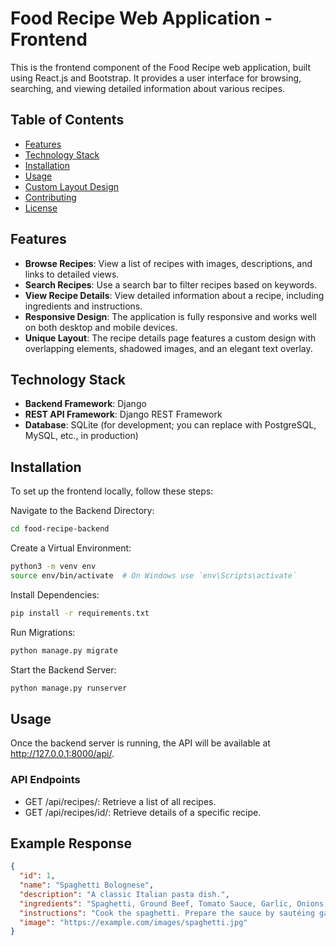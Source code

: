 # Food Recipe Web Application - Frontend

This is the frontend component of the Food Recipe web application, built using React.js and Bootstrap. It provides a user interface for browsing, searching, and viewing detailed information about various recipes.

## Table of Contents

- [Features](#features)
- [Technology Stack](#technology-stack)
- [Installation](#installation)
- [Usage](#usage)
- [Custom Layout Design](#custom-layout-design)
- [Contributing](#contributing)
- [License](#license)

## Features

- **Browse Recipes**: View a list of recipes with images, descriptions, and links to detailed views.
- **Search Recipes**: Use a search bar to filter recipes based on keywords.
- **View Recipe Details**: View detailed information about a recipe, including ingredients and instructions.
- **Responsive Design**: The application is fully responsive and works well on both desktop and mobile devices.
- **Unique Layout**: The recipe details page features a custom design with overlapping elements, shadowed images, and an elegant text overlay.

## Technology Stack

- **Backend Framework**: Django
- **REST API Framework**: Django REST Framework
- **Database**: SQLite (for development; you can replace with PostgreSQL, MySQL, etc., in production)

## Installation

To set up the frontend locally, follow these steps:

Navigate to the Backend Directory:
```bash
cd food-recipe-backend
```

Create a Virtual Environment:

```bash
python3 -m venv env
source env/bin/activate  # On Windows use `env\Scripts\activate`
```
Install Dependencies:
```bash
pip install -r requirements.txt
```
Run Migrations:
```bash
python manage.py migrate
```
Start the Backend Server:
```bash
python manage.py runserver
```
## Usage
Once the backend server is running, the API will be available at http://127.0.0.1:8000/api/.

### API Endpoints
- GET /api/recipes/: Retrieve a list of all recipes.
- GET /api/recipes/id/: Retrieve details of a specific recipe.
  
## Example Response
```json
{
  "id": 1,
  "name": "Spaghetti Bolognese",
  "description": "A classic Italian pasta dish.",
  "ingredients": "Spaghetti, Ground Beef, Tomato Sauce, Garlic, Onions, Olive Oil",
  "instructions": "Cook the spaghetti. Prepare the sauce by sautéing garlic and onions...",
  "image": "https://example.com/images/spaghetti.jpg"
}
```
